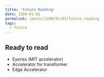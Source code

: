 ```yaml
---
title: 'Future Reading'
date: 2199-01-01
permalink: /posts/2199/01/01/future_reading
tags:
  - future
---
```

## Ready to read

* Eyeriss (MIT accelerator)
* Accelerator for transformer
* Edge Accelerator
